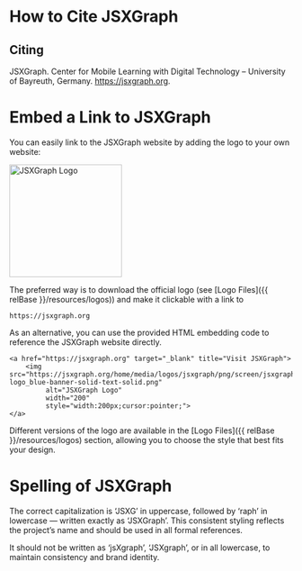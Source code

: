 # How to Cite JSXGraph

## Citing

JSXGraph. Center for Mobile Learning with Digital Technology – University of Bayreuth, Germany. https://jsxgraph.org.

# Embed a Link to JSXGraph

You can easily link to the JSXGraph website by adding the logo to your own website: 

<a href="https://jsxgraph.org" target="_blank" title="Visit JSXGraph">
    <img src="https://jsxgraph.org/home/media/logos/jsxgraph/png/screen/jsxgraph-logo_blue-banner-solid-text-solid.png" 
         alt="JSXGraph Logo" 
         width="200" 
         style="width:200px;cursor:pointer;">
</a>

The preferred way is to download the official logo (see [Logo Files]({{ relBase }}/resources/logos)) and make it clickable with a link to 

`https://jsxgraph.org`

As an alternative, you can use the provided HTML embedding code to reference the JSXGraph website directly.

```
<a href="https://jsxgraph.org" target="_blank" title="Visit JSXGraph">
    <img src="https://jsxgraph.org/home/media/logos/jsxgraph/png/screen/jsxgraph-logo_blue-banner-solid-text-solid.png" 
         alt="JSXGraph Logo" 
         width="200" 
         style="width:200px;cursor:pointer;">
</a>
```

Different versions of the logo are available in the [Logo Files]({{ relBase }}/resources/logos) section, allowing you to choose the style that best fits your design.

# Spelling of JSXGraph

The correct capitalization is ‘JSXG’ in uppercase, followed by ‘raph’ in lowercase — written exactly as ‘JSXGraph’.
This consistent styling reflects the project’s name and should be used in all formal references.

It should not be written as ‘jsXgraph’, ‘JSXgraph’, or in all lowercase, to maintain consistency and brand identity.
